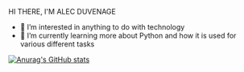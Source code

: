 HI THERE, I'M ALEC DUVENAGE

- 👀 I’m interested in anything to do with technology
- 🌱 I’m currently learning more about Python and how it is used for various different tasks

[![Anurag's GitHub stats](https://github-readme-stats.vercel.app/api?username=alecduvenage)](https://github.com/anuraghazra/github-readme-stats)
